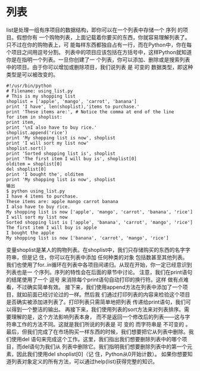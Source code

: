 # 列表
list是处理一组有序项目的数据结构，即你可以在一个列表中存储一个 序列 的项目。假想你有
一个购物列表，上面记载着你要买的东西，你就容易理解列表了。只不过在你的购物表上，可
能每样东西都独自占有一行，而在Python中，你在每个项目之间用逗号分割。
列表中的项目应该包括在方括号中，这样Python就知道你是在指明一个列表。一旦你创建了一
个列表，你可以添加、删除或是搜索列表中的项目。由于你可以增加或删除项目，我们说列表
是 可变的 数据类型，即这种类型是可以被改变的。

	#!/usr/bin/python
	# Filename: using_list.py
	# This is my shopping list
	shoplist = ['apple', 'mango', 'carrot', 'banana']
	print 'I have', len(shoplist),'items to purchase.'
	print 'These items are:', # Notice the comma at end of the line
	for item in shoplist:
	print item,
	print '\nI also have to buy rice.'
	shoplist.append('rice')
	print 'My shopping list is now', shoplist
	print 'I will sort my list now'
	shoplist.sort()
	print 'Sorted shopping list is', shoplist
	print 'The first item I will buy is', shoplist[0]
	olditem = shoplist[0]
	del shoplist[0]
	print 'I bought the', olditem
	print 'My shopping list is now', shoplist
	输出
	$ python using_list.py
	I have 4 items to purchase.
	These items are: apple mango carrot banana
	I also have to buy rice.
	My shopping list is now ['apple', 'mango', 'carrot', 'banana', 'rice']
	I will sort my list now
	Sorted shopping list is ['apple', 'banana', 'carrot', 'mango', 'rice']
	The first item I will buy is apple
	I bought the apple
	My shopping list is now ['banana', 'carrot', 'mango', 'rice']
变量shoplist是某人的购物列表。在shoplist中，我们只存储购买的东西的名字字符串，但是记
住，你可以在列表中添加 任何种类的对象 包括数甚至其他列表。
我们也使用了for..in循环在列表中各项目间递归。从现在开始，你一定已经意识到列表也是一
个序列。序列的特性会在后面的章节中讨论。
注意，我们在print语句的结尾使用了一个 逗号 来消除每个print语句自动打印的换行符。这样
做有点难看，不过确实简单有效。
接下来，我们使用append方法在列表中添加了一个项目，就如前面已经讨论过的一样。然后我
们通过打印列表的内容来检验这个项目是否确实被添加进列表了。打印列表只需简单地把列表
传递给print语句，我们可以得到一个整洁的输出。
再接下来，我们使用列表的sort方法来对列表排序。需要理解的是，这个方法影响列表本身，
而不是返回一个修改后的列表——这与字符串工作的方法不同。这就是我们所说的列表是 可
变的 而字符串是 不可变的 。
最后，但我们完成了在市场购买一样东西的时候，我们想要把它从列表中删除。我们使用del
语句来完成这个工作。这里，我们指出我们想要删除列表中的哪个项目，而del语句为我们从
列表中删除它。我们指明我们想要删除列表中的第一个元素，因此我们使用del shoplist[0]（记
住，Python从0开始计数）。
如果你想要知道列表对象定义的所有方法，可以通过help(list)获得完整的知识。